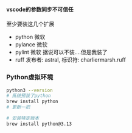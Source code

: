 #### vscode的参数同步不可信任

至少要装这几个扩展

* python 微软
* pylance 微软
* pylint 微软 据说可以不装....但是我装了
* ruff 发布者: astral, 标识符: charliermarsh.ruff





### Python虚拟环境

```sh
python3 --version
# 系统预装了python
brew install python
# 更新一把

# 安装特定版本
brew install python@3.13

```


